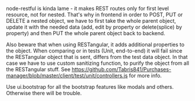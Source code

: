 node-restful is kinda lame - it makes REST routes only for first level resource, not for nested. That's why in frontend in order to POST, PUT or DELETE a nested object, we have to first take the whole parent object, update it with the needed data (add, edit by property or delete(splice) by property) and then PUT the whole parent object back to backend.

Also beware that when using RESTangular, it adds additional properties to the object. When comparing or in tests (Unit, end-to-end) it will fail since the RESTangular object that is sent, differs from the test data object. In that case we have to use custom sanitizing function, to purify the object from all the RESTangular stuff. See https://github.com/Tabris841/Purchases-manager/blob/master/client/test/unit/controllers.js for more info.

Use ui.bootstrap for all the bootstrap features like modals and others. Otherwise there will be trouble.
